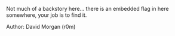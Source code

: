 Not much of a backstory here... there is an embedded flag in here somewhere, your job is to find it.

Author: David Morgan (r0m)
